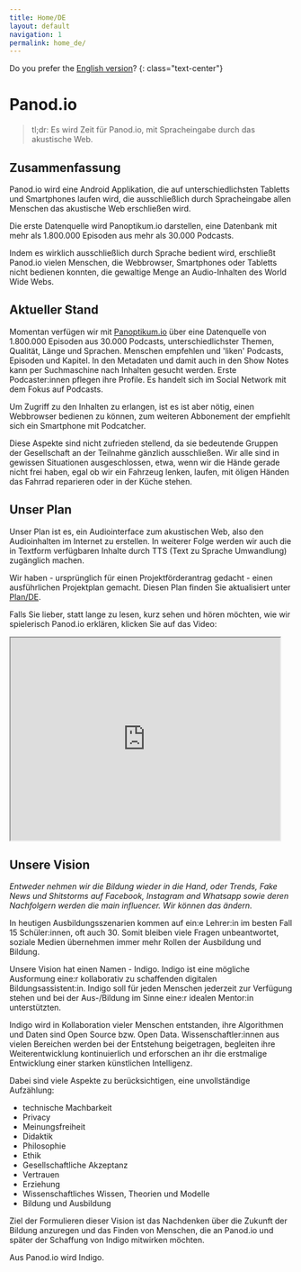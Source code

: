 ```yaml
---
title: Home/DE
layout: default
navigation: 1
permalink: home_de/
---
```


Do you prefer the [English version](/)?
{: class="text-center"}


# Panod.io

> tl;dr: Es wird Zeit für Panod.io, mit Spracheingabe durch das akustische Web.


## Zusammenfassung

Panod.io wird eine Android Applikation, die auf unterschiedlichsten Tabletts und Smartphones
laufen wird, die ausschließlich durch Spracheingabe allen Menschen das akustische Web erschließen
wird.

Die erste Datenquelle wird Panoptikum.io darstellen, eine Datenbank mit mehr als 1.800.000 Episoden
aus mehr als 30.000 Podcasts.

Indem es wirklich ausschließlich durch Sprache bedient wird, erschließt Panod.io vielen Menschen,
die Webbrowser, Smartphones oder Tabletts nicht bedienen konnten, die gewaltige Menge an
Audio-Inhalten des World Wide Webs.


## Aktueller Stand

Momentan verfügen wir mit [Panoptikum.io](https://panoptikum.io) über eine Datenquelle von 1.800.000
Episoden aus 30.000 Podcasts, unterschiedlichster Themen, Qualität, Länge und Sprachen. Menschen
empfehlen und 'liken' Podcasts, Episoden und Kapitel. In den Metadaten und damit auch in den Show
Notes kann per Suchmaschine nach Inhalten gesucht werden. Erste Podcaster:innen pflegen ihre
Profile. Es handelt sich im Social Network mit dem Fokus auf Podcasts.

Um Zugriff zu den Inhalten zu erlangen, ist es ist aber nötig, einen Webbrowser bedienen zu können,
zum weiteren Abbonement der empfiehlt sich ein Smartphone mit Podcatcher.

Diese Aspekte sind nicht zufrieden stellend, da sie bedeutende Gruppen der Gesellschaft an der
Teilnahme gänzlich ausschließen. Wir alle sind in gewissen Situationen ausgeschlossen, etwa, wenn
wir die Hände gerade nicht frei haben, egal ob wir ein Fahrzeug lenken, laufen, mit öligen Händen
das Fahrrad reparieren oder in der Küche stehen.


## Unser Plan

Unser Plan ist es, ein Audiointerface zum akustischen Web, also den Audioinhalten im Internet zu
erstellen. In weiterer Folge werden wir auch die in Textform verfügbaren Inhalte durch TTS (Text
zu Sprache Umwandlung) zugänglich machen.

Wir haben - ursprünglich für einen Projektförderantrag gedacht - einen ausführlichen Projektplan
gemacht. Diesen Plan finden Sie aktualisiert unter [Plan/DE](/plan_de).

Falls Sie lieber, statt lange zu lesen, kurz sehen und hören möchten, wie wir spielerisch Panod.io
erklären, klicken Sie auf das Video:

<iframe width="480" height="360" src="https://www.youtube.com/embed/6qM2ztyehzc?cc_lang_pref=de&cc_load_policy=1&hl=de"></iframe>


## Unsere Vision

*Entweder nehmen wir die Bildung wieder in die Hand, oder Trends, Fake News und Shitstorms auf
Facebook, Instagram and Whatsapp sowie deren Nachfolgern werden die main influencer. Wir können das
ändern.*

In heutigen Ausbildungsszenarien kommen auf ein:e Lehrer:in
im besten Fall 15 Schüler:innen, oft auch 30. Somit bleiben viele Fragen unbeantwortet, soziale
Medien übernehmen immer mehr Rollen der Ausbildung und Bildung.

Unsere Vision hat einen Namen - Indigo. Indigo ist eine mögliche Ausformung eine:r kollaborativ
zu schaffenden digitalen Bildungsassistent:in. Indigo soll für jeden Menschen jederzeit zur
Verfügung stehen und bei der Aus-/Bildung im Sinne eine:r idealen Mentor:in unterstützten.

Indigo wird in Kollaboration vieler Menschen entstanden, ihre Algorithmen und Daten sind Open Source
bzw. Open Data. Wissenschaftler:innen aus vielen Bereichen werden bei der Entstehung beigetragen,
begleiten ihre Weiterentwicklung kontinuierlich und erforschen an ihr die erstmalige
Entwicklung einer starken künstlichen Intelligenz.

Dabei sind viele Aspekte zu berücksichtigen, eine unvollständige Aufzählung:

* technische Machbarkeit
* Privacy
* Meinungsfreiheit
* Didaktik
* Philosophie
* Ethik
* Gesellschaftliche Akzeptanz
* Vertrauen
* Erziehung
* Wissenschaftliches Wissen, Theorien und Modelle
* Bildung und Ausbildung

Ziel der Formulieren dieser Vision ist das Nachdenken über die Zukunft der Bildung anzuregen
und das Finden von Menschen, die an Panod.io und später der Schaffung von Indigo mitwirken möchten.

Aus Panod.io wird Indigo.
